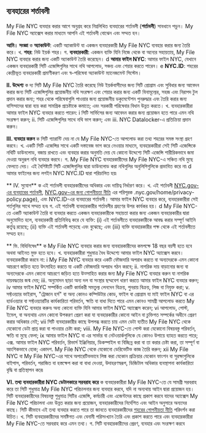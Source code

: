 ## ব্যবহারের শর্তাবলী

My File NYC ব্যবহার করার আগে অনুগ্রহ করে নিম্নলিখিত ব্যবহারের শর্তাবলী (**শর্তাবলী**) সাবধানে পড়ুন। My File NYC অ্যাক্সেস করার মাধ্যমে আপনি এই শর্তাবলী বোঝেন এবং সম্মত হন।

**আমি। সংজ্ঞা**
ক **অ্যাকাউন্ট**: একটি অ্যাকাউন্ট যা একজন ব্যবহারকারী My File NYC ব্যবহার করার জন্য তৈরি করে।
খ. **শহর**: নিউ ইয়র্ক শহর।
গ. **ব্যবহারকারী**: একজন ব্যক্তি যিনি নিজে থেকে বা অন্যের সহায়তায়, My File NYC ব্যবহার করার জন্য একটি অ্যাকাউন্ট তৈরি করেছেন।
d **আমার ফাইল NYC**: আমার ফাইল NYC, যেখানে একজন ব্যবহারকারী সিটি এজেন্সিগুলির সাথে নথি আপলোড, সঞ্চয় এবং শেয়ার করতে পারেন।
e **NYC.ID**: শহরের কেন্দ্রীভূত ব্যবহারকারী প্রমাণীকরণ এবং স্ব-পরিষেবা অ্যাকাউন্ট ম্যানেজমেন্ট সিস্টেম।

**II. উদ্দেশ্য**
ক দ্য সিটি My File NYC তৈরি করেছে নিউ ইয়র্কবাসীদের জন্য সিটি প্রোগ্রাম এবং সুবিধার জন্য আবেদন করার জন্য সিটি এজেন্সিগুলির প্রয়োজনীয় নথি সংরক্ষণ এবং শেয়ার করার জন্য একটি বিনামূল্যের, সহজ এবং নিরাপদ টুল প্রদান করার জন্য; শহর থেকে পরিষেবাগুলি পাওয়ার জন্য প্রয়োজনীয় ডকুমেন্টেশন পুনরুদ্ধার এবং তৈরি করার জন্য বাসিন্দাদের দ্বারা ব্যয় করা সামগ্রিক প্রচেষ্টাকে কমাতে; এবং সরকারী পরিষেবার বিধান উন্নত করতে।
খ. ব্যবহারকারীরা আমার ফাইল NYC ব্যবহার করতে পারেন:
i সিটি সার্ভিসের জন্য আবেদন করার জন্য প্রয়োজন হতে পারে এমন নথি সংরক্ষণ করুন;
ii. সিটি এজেন্সিগুলির সাথে নথি ভাগ করুন; এবং
iii. NYC Datalocker-এ প্রতিক্রিয়া প্রদান করুন।

**III. ব্যবহার করুন**
ক সিটি গ্যারান্টি দেয় না যে My File NYC-তে আপলোড করা তথ্য শহরের সমস্ত সংস্থা গ্রহণ করবে।
খ. একটি সিটি এজেন্সির সাথে একটি দস্তাবেজ ভাগ করে নেওয়ার মাধ্যমে, ব্যবহারকারীরা সেই সিটি এজেন্সিকে নথিটি ডাউনলোড, বজায় রাখতে এবং ব্যবহার করার অনুমতি দেয় যে কোনো উদ্দেশ্যে সিটি এজেন্সি শারীরিকভাবে জমা দেওয়া অনুরূপ নথি ব্যবহার করবে।
গ. My File NYC ব্যবহারকারীদের My File NYC-এ সঞ্চিত নথি মুছে ফেলতে দেয়। এই বৈশিষ্ট্যটি সিটি এজেন্সিগুলির দ্বারা ডাউনলোড করা নথিগুলির অনুলিপিগুলিকে প্রভাবিত করে না৷
d আমার ফাইলের জন্য লগইন NYC NYC.ID দ্বারা পরিচালিত হয়৷

** IV. সুযোগ**
ক এই শর্তাবলী ব্যবহারকারীদের অধিকার এবং দায়িত্ব নির্ধারণ করে।
খ. এই শর্তাবলী [NYC.gov-এর ব্যবহারের শর্তাবলী](https://www1.nyc.gov/home/terms-of-use.page), [NYC.gov-এর জন্য গোপনীয়তা নীতি](https://www1) এর পরিপূরক .nyc.gov/home/privacy-policy.page), এবং NYC.ID-এর ব্যবহারের শর্তাবলী। আমার ফাইল NYC ব্যবহার করে, ব্যবহারকারীরা সেই শর্তগুলির সাথে সম্মত হন৷
গ. এই শর্তাবলী ব্যবহারকারীর শর্তাবলীর গ্রহণের উপর কার্যকর হয়।
d My File NYC-তে একটি অ্যাকাউন্ট তৈরি বা ব্যবহার করতে একজন ব্যবহারকারীকে সহায়তা করার জন্য একজন ব্যবহারকারীর দ্বারা অনুমোদিত হলে, ব্যবহারকারী প্রতিনিধিত্ব করে যে ব্যক্তি: (i) এই শর্তাবলীতে ব্যবহারকারীকে আবদ্ধ করার সম্পূর্ণ আইনি কর্তৃত্ব রয়েছে; (ii) ব্যক্তি এই শর্তাবলী পড়েছে এবং বুঝেছে; এবং (iii) ব্যক্তি ব্যবহারকারীর পক্ষ থেকে এই শর্তাবলীতে সম্মত হন।

** ভি. বিধিনিষেধ**
ক My File NYC ব্যবহার করার জন্য ব্যবহারকারীদের কমপক্ষে 18 বছর বয়সী হতে হবে অথবা আইনত মুক্ত হতে হবে।
খ. ব্যবহারকারীরা শুধুমাত্র বৈধ উদ্দেশ্যে আমার ফাইল NYC অ্যাক্সেস করবে। ব্যবহারকারীরা করবে না:
i My File NYC ব্যবহার করে একটি ফৌজদারি অপরাধ করতে বা অন্যদেরকে এমন কোনো আচরণে জড়িত হতে উৎসাহিত করতে যা একটি ফৌজদারি অপরাধ গঠন করবে;
ii. নাগরিক দায় বাড়ানোর জন্য বা অন্যদেরকে এমন কোনো আচরণে জড়িত হতে উত্সাহিত করার জন্য My File NYC ব্যবহার করুন যা নাগরিক দায়বদ্ধতার জন্ম দেয়;
iii. অনুমোদন ছাড়া অন্য দল বা সংস্থার ছদ্মবেশ ধারণ করতে আমার ফাইল NYC ব্যবহার করুন;
iv আমার ফাইল NYC সম্পর্কিত একটি কার্যকরী সমতুল্য লেনদেন বিক্রয়, পুনরায় বিক্রয়, লিজ বা নিযুক্ত করা;
v. সফ্টওয়্যার ভাইরাস, "ট্রোজান হর্স" বা অন্য কোনও কম্পিউটার কোড, ফাইল বা প্রোগ্রাম যা মাই ফাইল NYC বা এর হার্ডওয়্যার বা সফ্টওয়্যারটির কার্যকারিতা পরিবর্তন, ক্ষতি বা বাধা দিতে পারে এমন কোনও সামগ্রী আপলোড করতে My File NYC ব্যবহার করুন৷ অন্য কোনো ব্যক্তি যিনি আমার ফাইল NYC অ্যাক্সেস করেন;
vi আপলোড, পোস্ট, ইমেল, বা অন্যথায় এমন কোনো উপকরণ প্রেরণ করা যা ব্যবহারকারীর কোনো আইন বা চুক্তিগত সম্পর্কের অধীনে প্রেরণ করার অধিকার নেই;
vii সিটি ব্যবহারকারীর কাছে উপলব্ধ করতে চায় এমন ডেটা ব্যতীত My File NYC থেকে যেকোনো ডেটা প্রাপ্ত করা বা পাওয়ার চেষ্টা করা;
viii. My File NYC-তে পোস্ট করা যেকোনো বিষয়বস্তু পরিবর্তন, ক্ষতি বা মুছে ফেলা;
ix আমার ফাইল NYC বা এর সার্ভার বা নেটওয়ার্কগুলিকে যে কোনও উপায়ে ব্যাহত করতে পারে;
এক্স. আমার ফাইল NYC পরিবর্তন, রিভার্স ইঞ্জিনিয়ার, ডিকম্পাইল বা বিচ্ছিন্ন করা বা তা করার চেষ্টা করা, তা সম্পূর্ণ বা আংশিকভাবে হোক;
একাদশ. My File NYC থেকে যেকোনো ডেরিভেটিভ কাজ তৈরি করুন;
xii My File NYC বা My File NYC-এর সাথে অপারেটিভভাবে লিঙ্ক করা যেকোন প্রক্রিয়ার যেকোন ফাংশন বা সুরক্ষাগুলিকে বাইপাস, পরিবর্তন, পরাজিত বা হস্তক্ষেপ করা বা বাধা দেওয়া, উদাহরণস্বরূপ, ডিজিটাল অধিকার ব্যবস্থাপনা কার্যকারিতা বৃদ্ধি বা প্রতিস্থাপন করে৷

**VI. তথ্য ব্যবহারকারীরা NYC ডেটালকারে সরবরাহ করে**
ক ব্যবহারকারীরা My File NYC-তে যে সামগ্রী সরবরাহ করে তা সিটি শুধুমাত্র My File NYC পরিচালনার জন্য ব্যবহার করবে, যদি না অন্যথায় আইন দ্বারা প্রয়োজন হয়। সিটি ব্যবহারকারীদের বিষয়বস্তু শুধুমাত্র সিটির এজেন্সি, কর্মচারী এবং এজেন্টদের কাছে প্রকাশ করবে যাদের অ্যাক্সেস My File NYC পরিচালনা এবং উন্নত করার জন্য প্রয়োজন, ব্যবহারকারীদের নির্দেশিত এবং আইন অনুসারে অন্যদের কাছে। সিটি কীভাবে এই তথ্য ব্যবহার করতে পারে তা জানতে ব্যবহারকারীদের [শহরের গোপনীয়তা নীতি](https://www1.nyc.gov/home/privacy-policy.page) পরিদর্শন করা উচিত।
খ. সিটি ব্যবহারকারীদের সমষ্টিগত এবং বেনামী পরিসংখ্যান তৈরি এবং প্রকাশ করতে পারে এবং ব্যবহারকারীরা My File NYC-তে সরবরাহ করে এমন তথ্য।
গ. সিটি ব্যবহারকারীদের প্রেরণ, ব্যবহার এবং সংরক্ষণ করবে